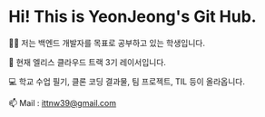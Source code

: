 # Hi! This is YeonJeong's Git Hub.

👨‍💻 저는 백엔드 개발자를 목표로 공부하고 있는 학생입니다.

🌱 현재 엘리스 클라우드 트랙 3기 레이서입니다.

💻 학교 수업 필기, 클론 코딩 결과물, 팀 프로젝트, TIL 등이 올라옵니다.

📫 Mail : ittnw39@gmail.com
